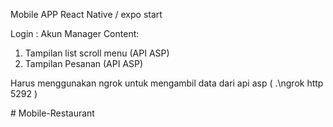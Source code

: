 Mobile APP React Native / expo start

Login : Akun Manager
Content:
1. Tampilan list scroll menu (API ASP) 
2. Tampilan Pesanan (API ASP)


Harus menggunakan ngrok untuk mengambil data dari api asp
( .\ngrok http 5292 )

#   M o b i l e - R e s t a u r a n t  
 